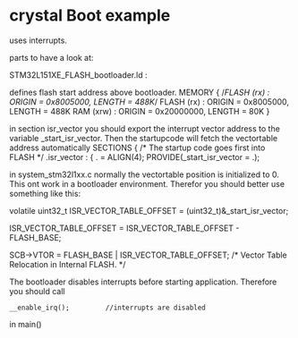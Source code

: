 # crystal Boot example
uses interrupts.

parts to have a look at:

STM32L151XE_FLASH_bootloader.ld :

defines flash start address above bootloader.
MEMORY
{
/*FLASH (rx)      : ORIGIN = 0x8005000, LENGTH = 488K*/
FLASH (rx)      : ORIGIN = 0x8005000, LENGTH = 488K
RAM (xrw)       : ORIGIN = 0x20000000, LENGTH = 80K
}

in section isr_vector you should export the interrupt vector address to the variable _start_isr_vector. Then the startupcode will fetch the vectortable address automatically
SECTIONS
{
  /* The startup code goes first into FLASH */
  .isr_vector :
  {
    . = ALIGN(4);
    PROVIDE(_start_isr_vector = .);
	
	
in system_stm32l1xx.c normally the vectortable position is initialized to 0. This ont work in a bootloader environment. Therefor you should better use something like this:

  volatile uint32_t ISR_VECTOR_TABLE_OFFSET = (uint32_t)&_start_isr_vector;

  ISR_VECTOR_TABLE_OFFSET = ISR_VECTOR_TABLE_OFFSET - FLASH_BASE;

  SCB->VTOR = FLASH_BASE | ISR_VECTOR_TABLE_OFFSET; /* Vector Table Relocation in Internal FLASH. */
  
  
  
The bootloader disables interrupts before starting application. Therefore you should call 

	__enable_irq();			//interrupts are disabled
	
in main()
